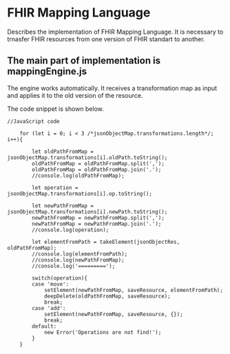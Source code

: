 # FHIR Mapping Language
Describes the implementation of FHIR Mapping Language. It is necessary to trnasfer FHIR resources from one version of FHIR standart to another.

## The main part of implementation is mappingEngine.js
The engine works automatically. It receives a transformation map as input and applies it to the old version of the resource.

The code snippet is shown below.

```
//JavaScript code

    for (let i = 0; i < 3 /*jsonObjectMap.transformations.length*/; i++){

        let oldPathFromMap = jsonObjectMap.transformations[i].oldPath.toString();
        oldPathFromMap = oldPathFromMap.split(',');
        oldPathFromMap = oldPathFromMap.join('.');
        //console.log(oldPathFromMap);

        let operation = jsonObjectMap.transformations[i].op.toString();

        let newPathFromMap = jsonObjectMap.transformations[i].newPath.toString();
        newPathFromMap = newPathFromMap.split(',');
        newPathFromMap = newPathFromMap.join('.');
        //console.log(operation);

        let elementFromPath = takeElement(jsonObjectRes, oldPathFromMap);
        //console.log(elementFromPath);
        //console.log(newPathFromMap);
        //console.log('=========');

        switch(operation){
        case 'move':
            setElement(newPathFromMap, saveResource, elementFromPath);
            deepDelete(oldPathFromMap, saveResource);
            break;
        case 'add':
            setElement(newPathFromMap, saveResource, {});
            break;
        default:
            new Error('Operations are not find!');
        }
    }

```
